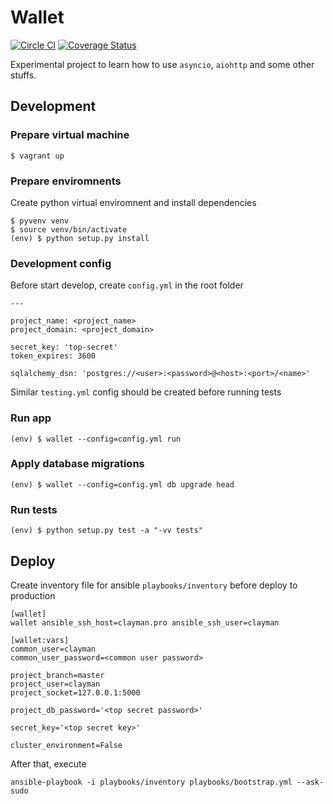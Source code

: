 Wallet
==========

[![Circle CI](https://circleci.com/gh/clayman74/wallet/tree/master.svg?style=svg)](https://circleci.com/gh/clayman74/wallet/tree/master) [![Coverage Status](https://coveralls.io/repos/clayman74/wallet/badge.svg?branch=master&service=github)](https://coveralls.io/github/clayman74/wallet?branch=master)

Experimental project to learn how to use `asyncio`, `aiohttp` and some other stuffs.

Development
-----------

### Prepare virtual machine

    $ vagrant up

### Prepare enviromnents
Create python virtual enviromnent and install dependencies

    $ pyvenv venv
    $ source venv/bin/activate
    (env) $ python setup.py install

### Development config
Before start develop, create `config.yml` in the root folder

    ---

    project_name: <project_name>
    project_domain: <project_domain>

    secret_key: 'top-secret'
    token_expires: 3600

    sqlalchemy_dsn: 'postgres://<user>:<password>@<host>:<port>/<name>'

Similar `testing.yml` config should be created before running tests

### Run app

    (env) $ wallet --config=config.yml run

### Apply database migrations

    (env) $ wallet --config=config.yml db upgrade head

### Run tests

    (env) $ python setup.py test -a "-vv tests"

Deploy
------
Create inventory file for ansible `playbooks/inventory` before deploy to production

    [wallet]
    wallet ansible_ssh_host=clayman.pro ansible_ssh_user=clayman

    [wallet:vars]
    common_user=clayman
    common_user_password=<common user password>

    project_branch=master
    project_user=clayman
    project_socket=127.0.0.1:5000

    project_db_password='<top secret password>'

    secret_key='<top secret key>'

    cluster_environment=False

After that, execute

    ansible-playbook -i playbooks/inventory playbooks/bootstrap.yml --ask-sudo
